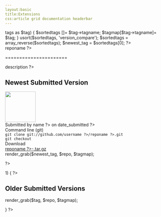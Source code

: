 ```yaml
---
layout:basic
title:Extensions
css:article grid documentation headerbar
---
```


<? $repo = $repos[0];

$sortedtags = array();
$tagmap = array();

foreach ($repo->tags as $tag) {
  $sortedtags []= $tag->tagname;
  $tagmap[$tag->tagname]= $tag;
}

usort($sortedtags, 'version_compare');

$sortedtags = array_reverse($sortedtags);

$newest_tag = $sortedtags[0];

 ?>

<div id="content">
<div class="fixed-width" markdown="1">

<?= $repo->reponame ?>
======================

<p>
<?= $repo->description ?>
</p>

Newest Submitted Version
------------------------

<?

function render_grab($tag, $repo, $tagmap) {
?>
<div class="grid">
  <div class="row right-border">
    <div class="col-5"><img class="profileimg" valign="bottom" height="100" src="https://graph.facebook.com/<?= $tagmap[$tag]->fbid ?>/picture?type=large"></div>
    <div class="col-5-fill-4 no-right-border">Submitted by <?= $tagmap[$tag]->name ?> on <?= $tagmap[$tag]->date_submitted ?></div>
    <div class="clearfix"></div>
  </div>
  <div class="row right-border">
    <div class="col-2">Command line (git)
      <div class="subtext"><code>git clone git://github.com/<?= $repo->username ?>/<?= $repo->reponame ?>.git</code></div>
      <div class="subtext"><code>git checkout <?= $tag ?></code></div>
    </div>
    <div class="col-2 no-right-border">Download
      <div class="subtext"><a href="http://github.com/<?= $repo->username ?>/<?= $repo->reponame ?>/tarball/<?= $tag ?>"><?= $repo->reponame ?>-<?= $tag ?>.tar.gz</a></div>
    </div>
    <div class="clearfix"></div>
  </div>
</div>
<?
}

render_grab($newest_tag, $repo, $tagmap);

?>

<? if (count($sortedtags) > 1) { ?>

Older Submitted Versions
------------------------

<div class="grid">
<? array_shift($sortedtags); foreach ($sortedtags as $tag) {

  render_grab($tag, $repo, $tagmap);

} ?>
</div>


<? } ?>

</div> <!-- .fixed-width -->
</div> <!-- #content -->
